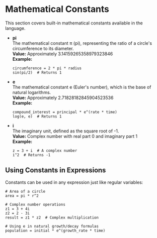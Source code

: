 # Mathematical Constants

This section covers built-in mathematical constants available in the language.

- **pi**  
  The mathematical constant π (pi), representing the ratio of a circle's circumference to its diameter.  
  **Value:** Approximately 3.14159265358979323846  
  **Example:** 
  ```bm
  circumference = 2 * pi * radius
  sin(pi/2)  # Returns 1
  ```

- **e**  
  The mathematical constant e (Euler's number), which is the base of natural logarithms.  
  **Value:** Approximately 2.71828182845904523536  
  **Example:** 
  ```bm
  compound_interest = principal * e^(rate * time)
  log(e, e)  # Returns 1
  ```

- **i**  
  The imaginary unit, defined as the square root of -1.  
  **Value:** Complex number with real part 0 and imaginary part 1  
  **Example:** 
  ```bm
  z = 3 + i  # A complex number
  i^2  # Returns -1
  ```

## Using Constants in Expressions

Constants can be used in any expression just like regular variables:

```bm
# Area of a circle
area = pi * r^2

# Complex number operations
z1 = 3 + 4i
z2 = 2 - 3i
result = z1 * z2  # Complex multiplication

# Using e in natural growth/decay formulas
population = initial * e^(growth_rate * time)
```

